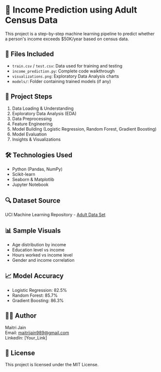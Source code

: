 # 🧠 Income Prediction using Adult Census Data

This project is a step-by-step machine learning pipeline to predict whether a person's income exceeds $50K/year based on census data.

## 📂 Files Included
- `train.csv` / `test.csv`: Data used for training and testing
- `income_prediction.py`: Complete code walkthrough
- `visualizations.png`: Exploratory Data Analysis charts
- `models/`: Folder containing trained models (if any)

## 📌 Project Steps
1. Data Loading & Understanding
2. Exploratory Data Analysis (EDA)
3. Data Preprocessing
4. Feature Engineering
5. Model Building (Logistic Regression, Random Forest, Gradient Boosting)
6. Model Evaluation
7. Insights & Visualizations

## 🛠️ Technologies Used
- Python (Pandas, NumPy)
- Scikit-learn
- Seaborn & Matplotlib
- Jupyter Notebook

## 🔍 Dataset Source
UCI Machine Learning Repository - [Adult Data Set](https://archive.ics.uci.edu/ml/datasets/adult)

## 📊 Sample Visuals
- Age distribution by income
- Education level vs income
- Hours worked vs income level
- Gender and income correlation

## 📈 Model Accuracy
- Logistic Regression: 82.5%
- Random Forest: 85.7%
- Gradient Boosting: 86.3%

## 🙋‍♀️ Author
Maitri Jain  
Email: maitrijain989@gmail.com  
LinkedIn: [Your_Link]

## 📄 License
This project is licensed under the MIT License.
